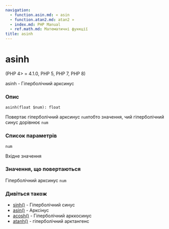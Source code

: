 ```yaml
---
navigation:
  - function.asin.md: « asin
  - function.atan2.md: atan2 »
  - index.md: PHP Manual
  - ref.math.md: Математичні функції
title: asinh
---
```

# asinh

(PHP 4> = 4.1.0, PHP 5, PHP 7, PHP 8)

asinh - Гіперболічний арксинус

### Опис

```methodsynopsis
asinh(float $num): float
```

Повертає гіперболічний арксинус `num`тобто значення, чий гіперболічний синус дорівнює `num`

### Список параметрів

`num`

Вхідне значення

### Значення, що повертаються

Гіперболічний арксинус `num`

### Дивіться також

-   [sinh()](function.sinh.md) - Гіперболічний синус
-   [asin()](function.asin.md) - Арксінус
-   [acosh()](function.acosh.md) - Гіперболічний арккосинус
-   [atanh()](function.atanh.md) - гіперболічний арктангенс
